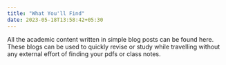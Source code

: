 ```yaml
---
title: "What You'll Find"
date: 2023-05-18T13:58:42+05:30
---
```

All the academic content written in simple blog posts can be found here. 
These blogs can be used to quickly revise or study while travelling without any external effort of finding your pdfs or class notes.
